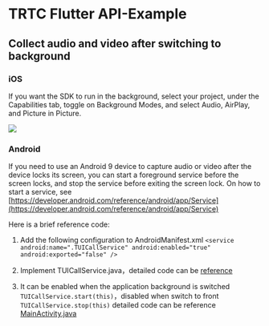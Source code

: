 # TRTC Flutter API-Example 
## Collect audio and video after switching to background

### iOS
If you want the SDK to run in the background, select your project, under the Capabilities tab, toggle on Background Modes, and select Audio, AirPlay, and Picture in Picture.

![](https://main.qcloudimg.com/raw/d960dfec88388936abce2d4cb77ac766.jpg)

### Android
If you need to use an Android 9 device to capture audio or video after the device locks its screen, you can start a foreground service before the screen locks, and stop the service before exiting the screen lock. On how to start a service, see [https://developer.android.com/reference/android/app/Service](https://developer.android.com/reference/android/app/Service)

Here is a brief reference code:

1. Add the following configuration to AndroidManifest.xml
`<service
   android:name=".TUICallService"
   android:enabled="true"
   android:exported="false" />`

2. Implement TUICallService.java，detailed code can be [reference](https://github.com/LiteAVSDK/TRTC_Flutter/blob/master/TRTC-API-Example/android/app/src/main/java/com/example/trtc_api_example/TUICallService.java)

3. It can be enabled when the application background is switched `TUICallService.start(this)`，disabled when switch to front `TUICallService.stop(this)`
detailed code can be reference [MainActivity.java](https://github.com/LiteAVSDK/TRTC_Flutter/blob/master/TRTC-API-Example/android/app/src/main/java/com/example/trtc_api_example/MainActivity.java)